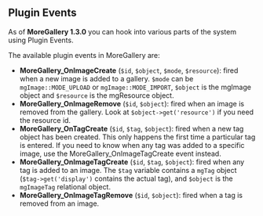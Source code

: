 ## Plugin Events

As of **MoreGallery 1.3.0** you can hook into various parts of the system using Plugin Events.

The available plugin events in MoreGallery are:

- **MoreGallery\_OnImageCreate** (`$id`, `$object`, `$mode`, `$resource`): fired when a new image is added to a gallery. `$mode` can be `mgImage::MODE_UPLOAD` or `mgImage::MODE_IMPORT`, `$object` is the mgImage object and `$resource` is the mgResource object.
- **MoreGallery\_OnImageRemove** (`$id`, `$object`): fired when an image is removed from the gallery. Look at `$object->get('resource')` if you need the resource id.
- **MoreGallery\_OnTagCreate** (`$id`, `$tag`, `$object`): fired when a new tag object has been created. This only happens the first time a particular tag is entered. If you need to know when any tag was added to a specific image, use the MoreGallery\_OnImageTagCreate event instead.
- **MoreGallery\_OnImageTagCreate** (`$id`, `$tag`, `$object`): fired when any tag is added to an image. The `$tag` variable contains a `mgTag` object (`$tag->get('display')` contains the actual tag), and `$object` is the `mgImageTag` relational object.
- **MoreGallery\_OnImageTagRemove** (`$id`, `$object`): fired when a tag is removed from an image.
